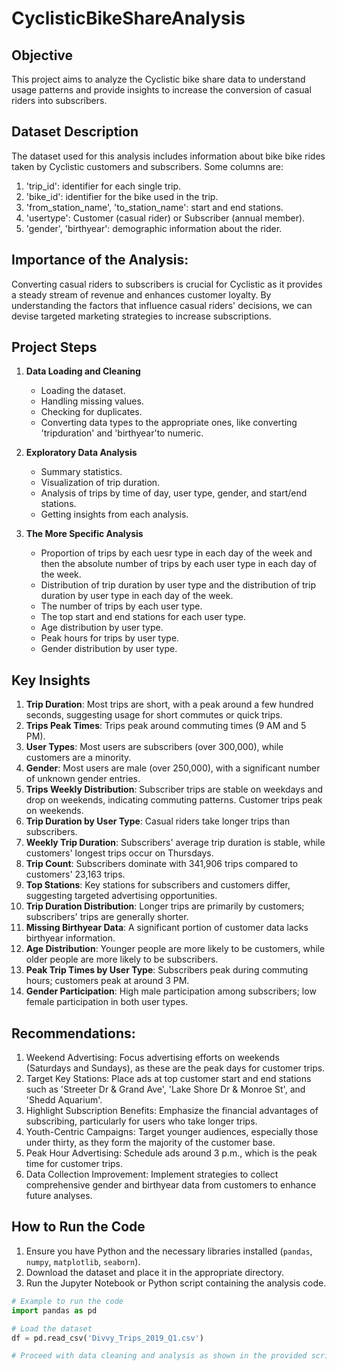 # CyclisticBikeShareAnalysis

## Objective
This project aims to analyze the Cyclistic bike share data to understand usage patterns and provide insights to increase the conversion of casual riders into subscribers.

## Dataset Description
The dataset used for this analysis includes information about bike bike rides taken by Cyclistic customers and subscribers. Some columns are:
1. 'trip_id': identifier for each single trip.
2. 'bike_id': identifier for the bike used in the trip.
3. 'from_station_name', 'to_station_name': start and end stations.
4. 'usertype': Customer (casual rider) or Subscriber (annual member).
5. 'gender', 'birthyear': demographic information about the rider.

## Importance of the Analysis:
Converting casual riders to subscribers is crucial for Cyclistic as it provides a steady stream of revenue and enhances customer loyalty. By understanding the factors that influence casual riders' decisions, we can devise targeted marketing strategies to increase subscriptions.


## Project Steps

1. **Data Loading and Cleaning**
   - Loading the dataset.
   - Handling missing values.
   - Checking for duplicates.
   - Converting data types to the appropriate ones, like converting 'tripduration' and 'birthyear'to numeric.

2. **Exploratory Data Analysis**
   - Summary statistics.
   - Visualization of trip duration.
   - Analysis of trips by time of day, user type, gender, and start/end stations.
   - Getting insights from each analysis.

3. **The More Specific Analysis**
   - Proportion of trips by each uesr type in each day of the week and then the absolute number of trips by each user type in each day of the week.
   - Distribution of trip duration by user type and the distribution of trip duration by user type in each day of the week.
   - The number of trips by each user type.
   - The top start and end stations for each user type.
   - Age distribution by user type.
   - Peak hours for trips by user type.
   - Gender distribution by user type.

## Key Insights

1. **Trip Duration**: Most trips are short, with a peak around a few hundred seconds, suggesting usage for short commutes or quick trips.
2. **Trips Peak Times**: Trips peak around commuting times (9 AM and 5 PM).
3. **User Types**: Most users are subscribers (over 300,000), while customers are a minority.
4. **Gender**: Most users are male (over 250,000), with a significant number of unknown gender entries.
5. **Trips Weekly Distribution**: Subscriber trips are stable on weekdays and drop on weekends, indicating commuting patterns. Customer trips peak on weekends.
6. **Trip Duration by User Type**: Casual riders take longer trips than subscribers.
7. **Weekly Trip Duration**: Subscribers' average trip duration is stable, while customers' longest trips occur on Thursdays.
8. **Trip Count**: Subscribers dominate with 341,906 trips compared to customers' 23,163 trips.
9. **Top Stations**: Key stations for subscribers and customers differ, suggesting targeted advertising opportunities.
10. **Trip Duration Distribution**: Longer trips are primarily by customers; subscribers' trips are generally shorter.
11. **Missing Birthyear Data**: A significant portion of customer data lacks birthyear information.
12. **Age Distribution**: Younger people are more likely to be customers, while older people are more likely to be subscribers.
13. **Peak Trip Times by User Type**: Subscribers peak during commuting hours; customers peak at around 3 PM.
14. **Gender Participation**: High male participation among subscribers; low female participation in both user types.

## Recommendations:

1. Weekend Advertising: Focus advertising efforts on weekends (Saturdays and Sundays), as these are the peak days for customer trips.
2. Target Key Stations: Place ads at top customer start and end stations such as 'Streeter Dr & Grand Ave', 'Lake Shore Dr & Monroe St', and 'Shedd Aquarium'.
3. Highlight Subscription Benefits: Emphasize the financial advantages of subscribing, particularly for users who take longer trips.
4. Youth-Centric Campaigns: Target younger audiences, especially those under thirty, as they form the majority of the customer base.
5. Peak Hour Advertising: Schedule ads around 3 p.m., which is the peak time for customer trips.
6. Data Collection Improvement: Implement strategies to collect comprehensive gender and birthyear data from customers to enhance future analyses.

## How to Run the Code

1. Ensure you have Python and the necessary libraries installed (`pandas`, `numpy`, `matplotlib`, `seaborn`).
2. Download the dataset and place it in the appropriate directory.
3. Run the Jupyter Notebook or Python script containing the analysis code.

```python
# Example to run the code
import pandas as pd

# Load the dataset
df = pd.read_csv('Divvy_Trips_2019_Q1.csv')

# Proceed with data cleaning and analysis as shown in the provided script
